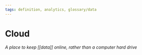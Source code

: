 ```yaml
---
tags: definition, analytics, glossary/data
---
```

#  Cloud
*A place to keep [[data]] online, rather than a computer hard drive*